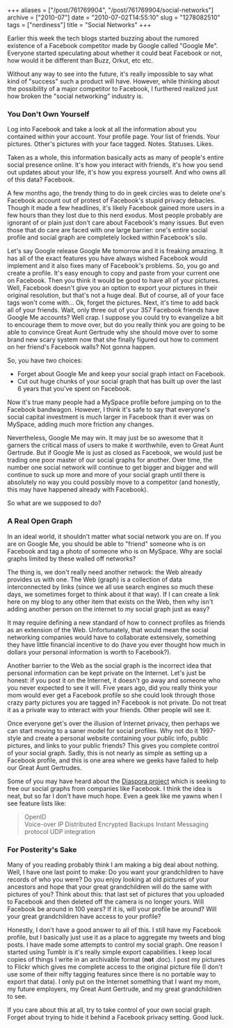 +++
aliases = ["/post/761769904", "/post/761769904/social-networks"]
archive = ["2010-07"]
date = "2010-07-02T14:55:10"
slug = "1278082510"
tags = ["nerdiness"]
title = "Social Networks"
+++

Earlier this week the tech blogs started buzzing about the rumored
existence of a Facebook competitor made by Google called "Google Me".
Everyone started speculating about whether it could beat Facebook or not,
how would it be different than Buzz, Orkut, etc etc.

Without any way to see into the future, it's really impossible to say what
kind of "success" such a product will have.  However, while thinking about
the possibility of a major competitor to Facebook, I furthered realized
just how broken the "social networking" industry is.

### You Don't Own Yourself ###

Log into Facebook and take a look at all the information about you
contained within your account.  Your profile page.  Your list of friends.
Your pictures.  Other's pictures with your face tagged.  Notes.  Statuses.
Likes.

Taken as a whole, this information basically acts as many of people's
entire social presence online.  It's how you interact with friends, it's
how you send out updates about your life, it's how you express yourself.
And who owns all of this data? Facebook.

A few months ago, the trendy thing to do in geek circles was to delete
one's Facebook account out of protest of Facebook's stupid privacy
debacles.  Though it made a few headlines, it's likely Facebook gained
more users in a few hours than they lost due to this nerd exodus.  Most
people probably are ignorant of or plain just don't care about Facebook's
many issues.  But even those that do care are faced with one large
barrier: one's entire social profile and social graph are completely
locked within Facebook's silo.

Let's say Google release Google Me tomorrow and it is freaking amazing.
It has all of the exact features you have always wished Facebook would
implement and it also fixes many of Facebook's problems.  So, you go and
create a profile.  It's easy enough to copy and paste from your current
one on Facebook.  Then you think it would be good to have all of your
pictures.  Well, Facebook doesn't give you an option to export your
pictures in their original resolution, but that's not a huge deal.  But of
course, all of your face tags won't come with... Ok, forget the pictures.
Next, it's time to add back all of your friends.  Wait, only three out of
your 357 Facebook friends have Google Me accounts? Well crap.  I suppose
you could try to evangelize a bit to encourage them to move over, but do
you really think you are going to be able to convince Great Aunt Gertrude
why she should move over to some brand new scary system now that she
finally figured out how to comment on her friend's Facebook walls?  Not
gonna happen.

So, you have two choices: 

- Forget about Google Me and keep your social graph intact on Facebook.
- Cut out huge chunks of your social graph that has built up over the last
  6 years that you've spent on Facebook.  

Now it's true many people had a MySpace profile before jumping on to the
Facebook bandwagon.  However, I think it's safe to say that everyone's
social capital investment is much larger in Facebook than it ever was on
MySpace, adding much more friction any changes.

Nevertheless, Google Me may win.  It may just be so awesome that it
garners the critical mass of users to make it worthwhile, even to Great
Aunt Gertrude.  But if Google Me is just as closed as Facebook, we would
just be trading one poor master of our social graphs for another.  Over
time, the number one social network will continue to get bigger and bigger
and will continue to suck up more and more of your social graph until
there is absolutely no way you could possibly move to a competitor (and
honestly, this may have happened already with Facebook).

So what are we supposed to do?

### A Real Open Graph ###

In an ideal world, it shouldn't matter what social network you are on.  If
you are on Google Me, you should be able to "friend" someone who is on
Facebook and tag a photo of someone who is on MySpace.  Why are social
graphs limited by these walled off networks?

The thing is, we don't really need another network: the Web already
provides us with one.  The Web (graph) is a collection of data
interconnected by links (since we all use search engines so much these
days, we sometimes forget to think about it that way).  If I can create
a link here on my blog to any other item that exists on the Web, then why
isn't adding another person on the internet to my social graph just as
easy?

It may require defining a new standard of how to connect profiles as
friends as an extension of the Web.  Unfortunately, that would mean the
social networking companies would have to collaborate extensively,
something they have little financial incentive to do (have you ever
thought how much in dollars your personal information is worth to
Facebook?).

Another barrier to the Web as the social graph is the incorrect idea that
personal information can be kept private on the Internet.  Let's just be
honest:  if you post it on the Internet, it doesn't go away and someone
who you never expected to see it will.  Five years ago, did you really
think your mom would ever get a Facebook profile so she could look through
those crazy party pictures you are tagged in?  Facebook is not private.
Do not treat it as a private way to interact with your friends.  Other
people will see it.

Once everyone get's over the illusion of Internet privacy, then perhaps we
can start moving to a saner model for social profiles. Why not do it
1997-style and create a personal website containing your public info,
public pictures, and links to your public friends?  This gives you
complete control of your social graph.  Sadly, this is not nearly as
simple as setting up a Facebook profile, and this is one area where we
geeks have failed to help our Great Aunt Gertrudes.

Some of you may have heard about the [Diaspora project][1] which is
seeking to free our social graphs from companies like Facebook.  I think
the idea is neat, but so far I don't have much hope.  Even a geek like me
yawns when I see feature lists like:

>OpenID  
Voice-over IP  Distributed Encrypted Backups  Instant Messaging protocol
UDP integration  

### For Posterity's Sake ###

Many of you reading probably think I am making a big deal about nothing.
Well, I have one last point to make:  Do you want your grandchildren to
have records of who you were?  Do you enjoy looking at old pictures of
your ancestors and hope that your great grandchildren will do the same
with pictures of you?  Think about this: that last set of pictures that
you uploaded to Facebook and then deleted off the camera is no longer
yours.  Will Facebook be around in 100 years?  If it is, will your profile
be around?  Will your great grandchildren have access to your profile?

Honestly, I don't have a good answer to all of this.  I still have my
Facebook profile, but I basically just use it as a place to aggregate my
tweets and blog posts.  I have made some attempts to control my social
graph.  One reason I started using Tumblr is it's really simple export
capabilities.  I keep local copies of things I write in an archivable
format (**not** .doc).  I post my pictures to Flickr which gives me
complete access to the original picture file (I don't use some of their
nifty tagging features since there is no portable way to export that
data).  I only put on the Internet something that I want my mom, my future
employers, my Great Aunt Gertrude, and my great grandchildren to see.  

If you care about this at all, try to take control of your own social
graph.  Forget about trying to hide it behind a Facebook privacy setting.
Good luck.

[1]: http://www.joindiaspora.com/
